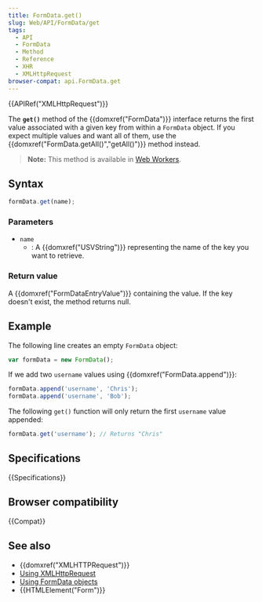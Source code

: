 ```yaml
---
title: FormData.get()
slug: Web/API/FormData/get
tags:
  - API
  - FormData
  - Method
  - Reference
  - XHR
  - XMLHttpRequest
browser-compat: api.FormData.get
---
```

{{APIRef("XMLHttpRequest")}}

The **`get()`** method of the {{domxref("FormData")}} interface
returns the first value associated with a given key from within a `FormData`
object. If you expect multiple values and want all of them, use the
{{domxref("FormData.getAll()","getAll()")}} method instead.

> **Note:** This method is available in [Web Workers](/en-US/docs/Web/API/Web_Workers_API).

## Syntax

```js
formData.get(name);
```

### Parameters

- `name`
  - : A {{domxref("USVString")}} representing the name of the key you want to retrieve.

### Return value

A {{domxref("FormDataEntryValue")}} containing the value. If the key doesn't exist, the
method returns null.

## Example

The following line creates an empty `FormData` object:

```js
var formData = new FormData();
```

If we add two `username` values using {{domxref("FormData.append")}}:

```js
formData.append('username', 'Chris');
formData.append('username', 'Bob');
```

The following `get()` function will only return the first
`username` value appended:

```js
formData.get('username'); // Returns "Chris"
```

## Specifications

{{Specifications}}

## Browser compatibility

{{Compat}}

## See also

- {{domxref("XMLHTTPRequest")}}
- [Using XMLHttpRequest](/en-US/docs/Web/API/XMLHttpRequest/Using_XMLHttpRequest)
- [Using
  FormData objects](/en-US/docs/Web/API/FormData/Using_FormData_Objects)
- {{HTMLElement("Form")}}
